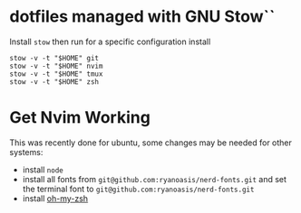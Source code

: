 # dotfiles managed with GNU Stow``

Install `stow` then run for a specific configuration install
```
stow -v -t "$HOME" git
stow -v -t "$HOME" nvim
stow -v -t "$HOME" tmux
stow -v -t "$HOME" zsh
```

# Get Nvim Working
This was recently done for ubuntu, some changes may be needed for other systems:

* install `node`
* install all fonts from `git@github.com:ryanoasis/nerd-fonts.git` and set the terminal font to `git@github.com:ryanoasis/nerd-fonts.git`
* install [oh-my-zsh](https://github.com/ohmyzsh/ohmyzsh)
